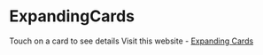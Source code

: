 # ExpandingCards
Touch on a card to see details
Visit this website - [Expanding Cards](https://prgvaibhav.github.io/ExpandingCards/)
